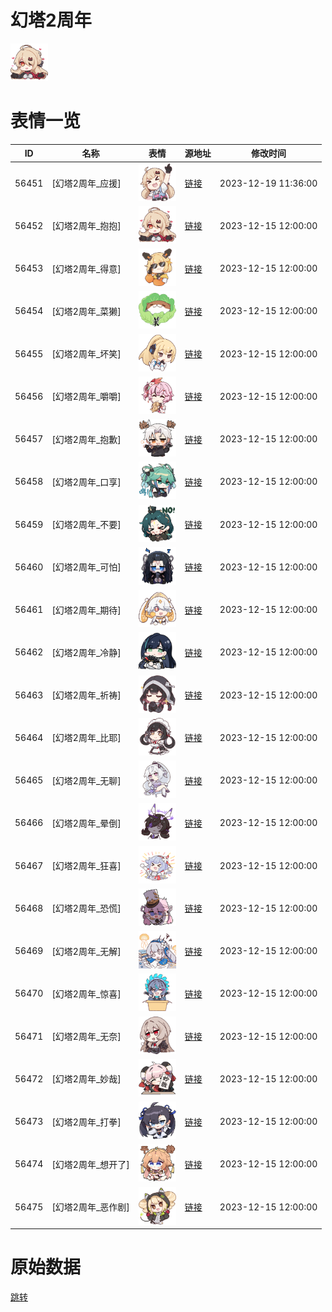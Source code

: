 # 幻塔2周年

<img src="./cover.png" height="60" alt="cover" />

# 表情一览

|ID|名称|表情|源地址|修改时间|
|----|----|----|----|----|
|56451|[幻塔2周年_应援]|<img src="./pic/056451_%5B幻塔2周年_应援%5D.png" height="60" alt="应援"/>|[链接](https://i0.hdslb.com/bfs/garb/7006fd227e83fde207d61c26b6ecb2be6e67392a.png)|2023-12-19 11:36:00|
|56452|[幻塔2周年_抱抱]|<img src="./pic/056452_%5B幻塔2周年_抱抱%5D.png" height="60" alt="抱抱"/>|[链接](https://i0.hdslb.com/bfs/garb/a216e38a3bc138f9249e67eadc86645f30d237bb.png)|2023-12-15 12:00:00|
|56453|[幻塔2周年_得意]|<img src="./pic/056453_%5B幻塔2周年_得意%5D.png" height="60" alt="得意"/>|[链接](https://i0.hdslb.com/bfs/garb/4453f4573ae5aab04d4127baad4ea9b20ea683a1.png)|2023-12-15 12:00:00|
|56454|[幻塔2周年_菜獭]|<img src="./pic/056454_%5B幻塔2周年_菜獭%5D.png" height="60" alt="菜獭"/>|[链接](https://i0.hdslb.com/bfs/garb/99ba4b50019a7e21c9a53afaaca095f26cc80831.png)|2023-12-15 12:00:00|
|56455|[幻塔2周年_坏笑]|<img src="./pic/056455_%5B幻塔2周年_坏笑%5D.png" height="60" alt="坏笑"/>|[链接](https://i0.hdslb.com/bfs/garb/e3acfd38c84b2d7d5c6d866d64aac6320dc26e7e.png)|2023-12-15 12:00:00|
|56456|[幻塔2周年_嚼嚼]|<img src="./pic/056456_%5B幻塔2周年_嚼嚼%5D.png" height="60" alt="嚼嚼"/>|[链接](https://i0.hdslb.com/bfs/garb/23d84c4171d26503efba1dc2255c24fc8a1b1993.png)|2023-12-15 12:00:00|
|56457|[幻塔2周年_抱歉]|<img src="./pic/056457_%5B幻塔2周年_抱歉%5D.png" height="60" alt="抱歉"/>|[链接](https://i0.hdslb.com/bfs/garb/e04d6d37a9cad03f3442fefde630cf142d05d87e.png)|2023-12-15 12:00:00|
|56458|[幻塔2周年_口享]|<img src="./pic/056458_%5B幻塔2周年_口享%5D.png" height="60" alt="口享"/>|[链接](https://i0.hdslb.com/bfs/garb/e047cbc6965ce464de89db5e58681d81f4f48177.png)|2023-12-15 12:00:00|
|56459|[幻塔2周年_不要]|<img src="./pic/056459_%5B幻塔2周年_不要%5D.png" height="60" alt="不要"/>|[链接](https://i0.hdslb.com/bfs/garb/b7fa7b3efcfc3d91ac1a1ef9b289b5485b672dfc.png)|2023-12-15 12:00:00|
|56460|[幻塔2周年_可怕]|<img src="./pic/056460_%5B幻塔2周年_可怕%5D.png" height="60" alt="可怕"/>|[链接](https://i0.hdslb.com/bfs/garb/9b8bfb9d3fb2b1c20be6528c792e761bc63bb31c.png)|2023-12-15 12:00:00|
|56461|[幻塔2周年_期待]|<img src="./pic/056461_%5B幻塔2周年_期待%5D.png" height="60" alt="期待"/>|[链接](https://i0.hdslb.com/bfs/garb/201451f5d4cbd9ee45a8611ae0f4ded0fa150d65.png)|2023-12-15 12:00:00|
|56462|[幻塔2周年_冷静]|<img src="./pic/056462_%5B幻塔2周年_冷静%5D.png" height="60" alt="冷静"/>|[链接](https://i0.hdslb.com/bfs/garb/de5d00c9aec5d98ed06fa0972eecfb9a85fb3da2.png)|2023-12-15 12:00:00|
|56463|[幻塔2周年_祈祷]|<img src="./pic/056463_%5B幻塔2周年_祈祷%5D.png" height="60" alt="祈祷"/>|[链接](https://i0.hdslb.com/bfs/garb/b4fc90fae808f88b6904b17240c9df1c73e32797.png)|2023-12-15 12:00:00|
|56464|[幻塔2周年_比耶]|<img src="./pic/056464_%5B幻塔2周年_比耶%5D.png" height="60" alt="比耶"/>|[链接](https://i0.hdslb.com/bfs/garb/9b339bb6d7cff6fb4483da2ea851e53d26f569b3.png)|2023-12-15 12:00:00|
|56465|[幻塔2周年_无聊]|<img src="./pic/056465_%5B幻塔2周年_无聊%5D.png" height="60" alt="无聊"/>|[链接](https://i0.hdslb.com/bfs/garb/3050c6907e8f65b4c443d3fcdb3e4be322e3907c.png)|2023-12-15 12:00:00|
|56466|[幻塔2周年_晕倒]|<img src="./pic/056466_%5B幻塔2周年_晕倒%5D.png" height="60" alt="晕倒"/>|[链接](https://i0.hdslb.com/bfs/garb/f29cee6c5da48d5477e92ee951363528b5e8753f.png)|2023-12-15 12:00:00|
|56467|[幻塔2周年_狂喜]|<img src="./pic/056467_%5B幻塔2周年_狂喜%5D.png" height="60" alt="狂喜"/>|[链接](https://i0.hdslb.com/bfs/garb/abc5707dd2fd8d17ad87f303d9b6d8ec00c9b19e.png)|2023-12-15 12:00:00|
|56468|[幻塔2周年_恐慌]|<img src="./pic/056468_%5B幻塔2周年_恐慌%5D.png" height="60" alt="恐慌"/>|[链接](https://i0.hdslb.com/bfs/garb/01d4da7b76e4e238c0c1cd6f5de168928f0f0100.png)|2023-12-15 12:00:00|
|56469|[幻塔2周年_无解]|<img src="./pic/056469_%5B幻塔2周年_无解%5D.png" height="60" alt="无解"/>|[链接](https://i0.hdslb.com/bfs/garb/d0f20537ba3e80ed078be7534e58e622fae99e59.png)|2023-12-15 12:00:00|
|56470|[幻塔2周年_惊喜]|<img src="./pic/056470_%5B幻塔2周年_惊喜%5D.png" height="60" alt="惊喜"/>|[链接](https://i0.hdslb.com/bfs/garb/25e606673cfd045dc47ddda285f94bc45ccdcae3.png)|2023-12-15 12:00:00|
|56471|[幻塔2周年_无奈]|<img src="./pic/056471_%5B幻塔2周年_无奈%5D.png" height="60" alt="无奈"/>|[链接](https://i0.hdslb.com/bfs/garb/c0620de80da78c5ec78b0e151358bd2341b65462.png)|2023-12-15 12:00:00|
|56472|[幻塔2周年_妙哉]|<img src="./pic/056472_%5B幻塔2周年_妙哉%5D.png" height="60" alt="妙哉"/>|[链接](https://i0.hdslb.com/bfs/garb/cd17e85845e6172fded4a9009f9b6bd912808a5e.png)|2023-12-15 12:00:00|
|56473|[幻塔2周年_打拳]|<img src="./pic/056473_%5B幻塔2周年_打拳%5D.png" height="60" alt="打拳"/>|[链接](https://i0.hdslb.com/bfs/garb/ae179502495e84a9cb4c5c28754d35ad777d70fe.png)|2023-12-15 12:00:00|
|56474|[幻塔2周年_想开了]|<img src="./pic/056474_%5B幻塔2周年_想开了%5D.png" height="60" alt="想开了"/>|[链接](https://i0.hdslb.com/bfs/garb/d37768f6b8dd65e4fc6e123a2360adbc384fdef3.png)|2023-12-15 12:00:00|
|56475|[幻塔2周年_恶作剧]|<img src="./pic/056475_%5B幻塔2周年_恶作剧%5D.png" height="60" alt="恶作剧"/>|[链接](https://i0.hdslb.com/bfs/garb/795731e0aa2628b0a743fea03bad378930c9aff4.png)|2023-12-15 12:00:00|

# 原始数据

[跳转](./raw.json)

